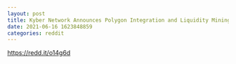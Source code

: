 ```yaml
--- 
layout: post 
title: Kyber Network Announces Polygon Integration and Liquidity Mining Program 
date: 2021-06-16 1623848859 
categories: reddit 
--- 
```

https://redd.it/o14g6d